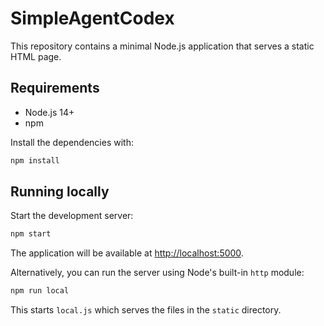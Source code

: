# SimpleAgentCodex

This repository contains a minimal Node.js application that serves a static HTML page.

## Requirements

- Node.js 14+
- npm

Install the dependencies with:

```bash
npm install
```

## Running locally

Start the development server:

```bash
npm start
```

The application will be available at [http://localhost:5000](http://localhost:5000).

Alternatively, you can run the server using Node's built-in `http` module:

```bash
npm run local
```

This starts `local.js` which serves the files in the `static` directory.
